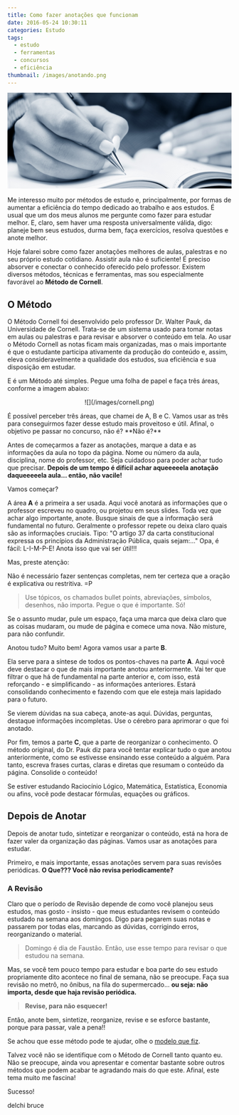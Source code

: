 ```yaml
---
title: Como fazer anotações que funcionam
date: 2016-05-24 10:30:11
categories: Estudo
tags:
  - estudo
  - ferramentas
  - concursos
  - eficiência
thumbnail: /images/anotando.png
---
```


![](/images/anotando.png)

Me interesso muito por métodos de estudo e, principalmente, por formas de aumentar a eficiência do tempo dedicado ao trabalho e aos estudos. É usual que um dos meus alunos me pergunte como fazer para estudar melhor. E, claro, sem haver uma resposta universalmente válida, digo: planeje bem seus estudos, durma bem, faça exercícios, resolva questões e anote melhor.

Hoje falarei sobre como fazer anotações melhores de aulas, palestras e no seu próprio estudo cotidiano. Assistir aula não é suficiente! É preciso absorver e conectar o conhecido oferecido pelo professor. Existem diversos métodos, técnicas e ferramentas, mas sou especialmente favorável ao **Método de Cornell**.
<!-- more -->

## O Método
O Método Cornell foi desenvolvido pelo professor Dr. Walter Pauk, da Universidade de Cornell. Trata-se de um sistema usado para tomar notas em aulas ou palestras e para revisar e absorver o conteúdo em tela. Ao usar o Método Cornell as notas ficam mais organizadas, mas o mais importante é que o estudante participa ativamente da produção do conteúdo e, assim, eleva consideravelmente a qualidade dos estudos, sua eficiência e sua disposição em estudar.

E é um Método até simples. Pegue uma folha de papel e faça três áreas, conforme a imagem abaixo:
<p align="center">
![](/images/cornell.png)</p>
É possível perceber três áreas, que chamei de A, B e C. Vamos usar as três para conseguirmos fazer desse estudo mais proveitoso e útil. Afinal, o objetivo pe passar no concurso, não é? **Não é?**

Antes de começarmos a fazer as anotações, marque a data e  as informações da aula no topo da página. Nome ou número da aula, disciplina, nome do professor, etc. Seja cuidadoso para poder achar tudo que precisar. **Depois de um tempo é difícil achar aqueeeeela anotação daqueeeeela aula... então, não vacile!**

Vamos começar?

A área **A** é a primeira a ser usada. Aqui você anotará as informações que o professor escreveu no quadro, ou projetou em seus slides. Toda vez que achar algo importante, anote. Busque sinais de que a informação será fundamental no futuro. Geralmente o professor repete ou deixa claro quais são as informações cruciais. Tipo: "O artigo 37 da carta constitucional expressa os princípios da Administração Pública, quais sejam:..." Opa, é fácil: L-I-M-P-E! Anota isso que vai ser útil!!!

Mas, preste atenção:

Não é necessário fazer sentenças completas, nem ter certeza que a oração é explicativa ou restritiva. =P

>Use tópicos, os chamados bullet points, abreviações, símbolos, desenhos, não importa. Pegue o que é importante. Só!

Se o assunto mudar, pule um espaço, faça uma marca que deixa claro que as coisas mudaram, ou mude de página e comece uma nova. Não misture, para não confundir.

Anotou tudo? Muito bem! Agora vamos usar a parte **B**.

Ela serve para a síntese de todos os pontos-chaves na parte **A**. Aqui você deve destacar o que de mais importante anotou anteriormente. Vai ter que filtrar o que há de fundamental na parte anterior e, com isso, está reforçando - e simplificando - as informações anteriores. Estará consolidando conhecimento e fazendo com que ele esteja mais lapidado para o futuro.

Se vierem dúvidas na sua cabeça, anote-as aqui. Dúvidas, perguntas, destaque informações incompletas. Use o cérebro para aprimorar o que foi anotado.

Por fim, temos a parte **C**, que a parte de reorganizar o conhecimento. O método original, do Dr. Pauk diz para você tentar explicar tudo o que anotou anteriormente, como se estivesse ensinando esse conteúdo a alguém. Para tanto, escreva frases curtas, claras e diretas que resumam o conteúdo da página. Consolide o conteúdo!

Se estiver estudando Raciocínio Lógico, Matemática, Estatística, Economia ou afins, você pode destacar fórmulas, equações ou gráficos.

## Depois de Anotar

Depois de anotar tudo, sintetizar e reorganizar o conteúdo, está na hora de fazer valer da organização das páginas. Vamos usar as anotações para estudar.

Primeiro, e mais importante, essas anotações servem para suas revisões periódicas. **O Que??? Você não revisa periodicamente?**

### A Revisão
Claro que o período de Revisão depende de como você planejou seus estudos, mas gosto - insisto - que meus estudantes revisem o conteúdo estudado na semana aos domingos. Digo para pegarem suas notas e passarem por todas elas, marcando as dúvidas, corrigindo erros, reorganizando o material.

>Domingo é dia de Faustão. Então, use esse tempo para revisar o que estudou na semana.

Mas, se você tem pouco tempo para estudar e boa parte do seu estudo propriamente dito acontece no final de semana, não se preocupe. Faça sua revisão no metrô, no ônibus, na fila do supermercado... **ou seja: não importa, desde que haja revisão periódica.**

>**Revise, para não esquecer!**

Então, anote bem, sintetize, reorganize, revise e se esforce bastante, porque para passar, vale a pena!!

Se achou que esse método pode te ajudar, olhe o [modelo que fiz](https://docs.google.com/document/d/1RSvoP0vZCbyL7RubbGcjOTCXdZr0Jscu9WOZqmTCb4k/edit?usp=sharing).

Talvez você não se identifique com o Método de Cornell tanto quanto eu. Não se preocupe, ainda vou apresentar e comentar bastante sobre outros métodos que podem acabar te agradando mais do que este. Afinal, este tema muito me fascina!

Sucesso!

delchi bruce
